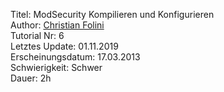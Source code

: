 Titel: ModSecurity Kompilieren und Konfigurieren  
Author: <a href="mailto:christian.folini@netnea.com">Christian Folini</a>  
Tutorial Nr: 6  
Letztes Update: 01.11.2019  
Erscheinungsdatum: 17.03.2013  
Schwierigkeit: Schwer  
Dauer: 2h  

